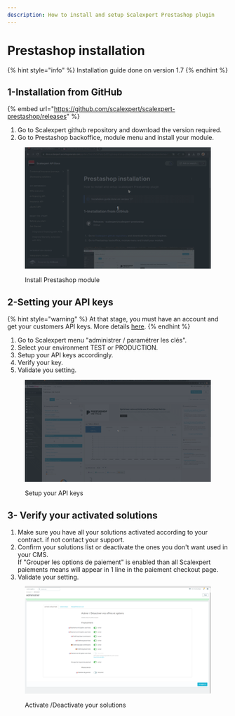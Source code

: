 ```yaml
---
description: How to install and setup Scalexpert Prestashop plugin
---
```


# Prestashop installation

{% hint style="info" %}
Installation guide done on version 1.7
{% endhint %}

## 1-Installation from GitHub

{% embed url="https://github.com/scalexpert/scalexpert-prestashop/releases" %}

1. Go to Scalexpert github repository and download the version required.
2. Go to Prestashop backoffice, module menu and install your module.

<figure><img src="../../../../.gitbook/assets/1-prestashop-install-module (2).gif" alt=""><figcaption><p>Install Prestashop module</p></figcaption></figure>

## 2-Setting your API keys

{% hint style="warning" %}
At that stage, you must have an account and get your customers API keys. More details [here](../../../../ready-to-start/before-you-start/).
{% endhint %}

1. Go to Scalexpert menu  "administrer / paramétrer les clés".
2. Select your environment TEST or PRODUCTION.
3. Setup your API keys accordingly.
4. Verify your key.
5. Validate you setting.

<figure><img src="../../../../.gitbook/assets/2-prestashop-setting-api-keys.gif" alt=""><figcaption><p>Setup your API keys</p></figcaption></figure>

## 3- Verify your activated solutions

1. Make sure you have all your solutions activated according to your contract. if not contact your support.
2. Confirm your solutions list or deactivate the ones you don't want used in your CMS. \
   If "Grouper les options de paiement" is enabled than all Scalexpert paiements means will appear in 1 line in the paiement checkout page.&#x20;
3. Validate your setting.

<figure><img src="../../../../.gitbook/assets/Capture d’écran du 2023-10-21 17-30-39.png" alt=""><figcaption><p>Activate /Deactivate your solutions</p></figcaption></figure>
